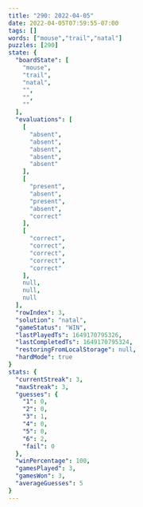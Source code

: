 ```yaml
---
title: "290: 2022-04-05"
date: 2022-04-05T07:59:55-07:00
tags: []
words: ["mouse","trail","natal"]
puzzles: [290]
state: {
  "boardState": [
    "mouse",
    "trail",
    "natal",
    "",
    "",
    ""
  ],
  "evaluations": [
    [
      "absent",
      "absent",
      "absent",
      "absent",
      "absent"
    ],
    [
      "present",
      "absent",
      "present",
      "absent",
      "correct"
    ],
    [
      "correct",
      "correct",
      "correct",
      "correct",
      "correct"
    ],
    null,
    null,
    null
  ],
  "rowIndex": 3,
  "solution": "natal",
  "gameStatus": "WIN",
  "lastPlayedTs": 1649170795326,
  "lastCompletedTs": 1649170795324,
  "restoringFromLocalStorage": null,
  "hardMode": true
}
stats: {
  "currentStreak": 3,
  "maxStreak": 3,
  "guesses": {
    "1": 0,
    "2": 0,
    "3": 1,
    "4": 0,
    "5": 0,
    "6": 2,
    "fail": 0
  },
  "winPercentage": 100,
  "gamesPlayed": 3,
  "gamesWon": 3,
  "averageGuesses": 5
}
---
```


<!-- more -->
